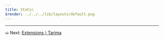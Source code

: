 ```yaml
---
title: Static
$render: ../../../lib/layouts/default.pug
---
```


---

➯ Next: [Extensions &rangle; Tarima](./docs/extensions/tarima)
